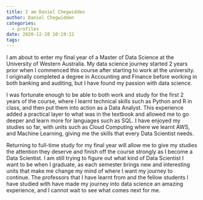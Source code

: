 ```yaml
---
title: I am Daniel Chegwidden
author: Daniel Chegwidden
categories:
  - profiles
date: 2020-12-28 10:19:12
tags:
---
```



I am about to enter my final year of a Master of Data Science at the University of Western Australia. My data science journey started 2 years prior when I commenced this course after starting to work at the university. I originally completed a degree in Accounting and Finance before working in both banking and auditing, but I have found my passion with data science.

I was fortunate enough to be able to both work and study for the first 2 years of the course, where I learnt technical skills such as Python and R in class, and then put them into action as a Data Analyst. This experience added a practical layer to what was in the textbook and allowed me to go deeper and learn more for languages such as SQL. I have enjoyed my studies so far, with units such as Cloud Computing where we learnt AWS, and Machine Learning, giving me the skills that every Data Scientist needs.

Returning to full-time study for my final year will allow me to give my studies the attention they deserve and finish off the course strongly as I become a Data Scientist. I am still trying to figure out what kind of Data Scientist I want to be when I graduate, as each semester brings new and interesting units that make me change my mind of where I want my journey to continue. The professors that I have learnt from and the fellow students I have studied with have made my journey into data science an amazing experience, and I cannot wait to see what comes next for me.